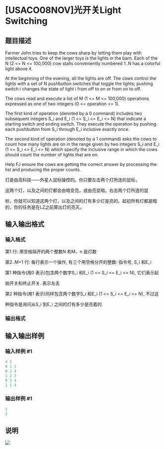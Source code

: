 # [USACO08NOV]光开关Light Switching

## 题目描述

Farmer John tries to keep the cows sharp by letting them play with intellectual toys. One of the larger toys is the lights in the barn. Each of the N (2 <= N <= 100,000) cow stalls conveniently numbered 1..N has a colorful light above it.

At the beginning of the evening, all the lights are off. The cows control the lights with a set of N pushbutton switches that toggle the lights; pushing switch i changes the state of light i from off to on or from on to off.

The cows read and execute a list of M (1 <= M <= 100,000) operations expressed as one of two integers (0 <= operation <= 1).

The first kind of operation (denoted by a 0 command) includes two subsequent integers S\_i and E\_i (1 <= S\_i <= E\_i <= N) that indicate a starting switch and ending switch. They execute the operation by pushing each pushbutton from S\_i through E\_i inclusive exactly once.

The second kind of operation (denoted by a 1 command) asks the cows to count how many lights are on in the range given by two integers S\_i and E\_i (1 <= S\_i <= E\_i <= N) which specify the inclusive range in which the cows should count the number of lights that are on.

Help FJ ensure the cows are getting the correct answer by processing the list and producing the proper counts.

灯是由高科技——外星人鼠标操控的。你只要左击两个灯所连的鼠标，

这两个灯，以及之间的灯都会由暗变亮，或由亮变暗。右击两个灯所连的鼠

标，你就可以知道这两个灯，以及之间的灯有多少灯是亮的。起初所有灯都是暗的，你的任务是在LZ之前算出灯的亮灭。

## 输入输出格式

### 输入格式

第1 行: 用空格隔开的两个整数N 和M，n 是灯数

第2..M+1 行: 每行表示一个操作, 有三个用空格分开的整数: 指令号, S\_i 和E\_i

第1 种指令(用0 表示)包含两个数字S\_i 和E\_i (1 <= S\_i <= E\_i <= N), 它们表示起

始开关和终止开关. 表示左击

第2 种指令(用1 表示)同样包含两个数字S\_i 和E\_i (1 <= S\_i <= E\_i <= N), 不过这

种指令是询问从S\_i 到E\_i 之间的灯有多少是亮着的.

### 输出格式

## 输入输出样例

### 输入样例 #1

```cpp
4 5
0 1 2
0 2 4
1 2 3
0 2 4
1 1 4
```


### 输出样例 #1

```cpp
1
2
```


## 说明

 ![](https://cdn.luogu.com.cn/upload/pic/2448.png)

